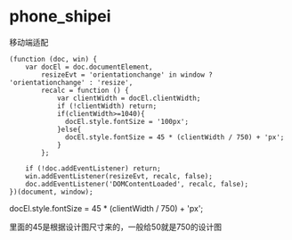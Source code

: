 # phone_shipei
移动端适配
```
(function (doc, win) {
    var docEl = doc.documentElement,
        resizeEvt = 'orientationchange' in window ? 'orientationchange' : 'resize',
        recalc = function () {
            var clientWidth = docEl.clientWidth;
            if (!clientWidth) return;
            if(clientWidth>=1040){
              docEl.style.fontSize = '100px';
            }else{
              docEl.style.fontSize = 45 * (clientWidth / 750) + 'px';
            }
        };

    if (!doc.addEventListener) return;
    win.addEventListener(resizeEvt, recalc, false);
    doc.addEventListener('DOMContentLoaded', recalc, false);
})(document, window);
```


 docEl.style.fontSize = 45 * (clientWidth / 750) + 'px';
 
 里面的45是根据设计图尺寸来的，一般给50就是750的设计图
